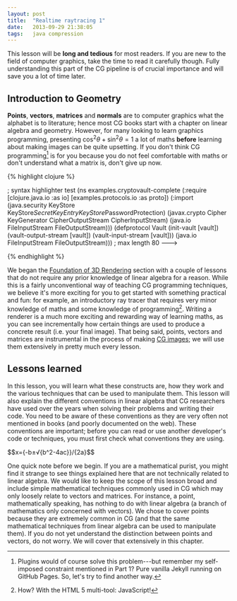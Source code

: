 ```yaml
---
layout: post
title:  "Realtime raytracing 1"
date:   2013-09-29 21:38:05
tags:   java compression
---
```


This lesson will be **long and tedious** for most readers. If you are new to the
field of computer graphics, take the time to read it carefully though. Fully
understanding this part of the CG pipeline is of crucial importance and will
save you a lot of time later.

Introduction to Geometry
-----------------------

**Points**, **vectors**, **matrices** and **normals** are to computer graphics what the
alphabet is to literature; hence most CG books start with a chapter on linear
algebra and geometry. However, for many looking to learn graphics programming,
presenting $\cos^2θ+\sin^2θ=1$ a lot of maths **before** learning about making images can be quite
upsetting. If you don't think CG programming[^jekyll]  is for you because you do not
feel comfortable with maths or don't understand what a matrix is, don't give
up now.

{% highlight clojure %}

; syntax highlighter test
(ns examples.cryptovault-complete
  (:require [clojure.java.io :as io]
            [examples.protocols.io :as proto])
  (:import (java.security KeyStore KeyStore$SecretKeyEntry
                          KeyStore$PasswordProtection)
           (javax.crypto Cipher KeyGenerator CipherOutputStream
                         CipherInputStream)
           (java.io FileInputStream FileOutputStream)))
(defprotocol Vault
  (init-vault [vault])
  (vault-output-stream [vault])
  (vault-input-stream [vault]))
           (java.io FileInputStream FileOutputStream)))     ; max length 80 --->

{% endhighlight %}

We began the [Foundation of 3D Rendering](#) section with a couple
of lessons that do not require any prior knowledge of linear algebra for
a reason. While this is a fairly unconventional way of teaching CG programming
techniques, we
believe it's more exciting for you to get started with something practical and
fun: for example, an introductory ray tracer that requires very minor
knowledge of maths and some knowledge of programming[^archive]. Writing a renderer is
a much more exciting and rewarding way of learning maths, as you can see
incrementally how certain things are used to produce a concrete result (i.e.
your final image). That being said, points, vectors and matrices are
instrumental in the process of making [CG images](#); we will use
them extensively in pretty much every lesson.

Lessons learned
---------------

In this lesson, you will learn what these constructs are, how they work and
the various techniques that can be used to manipulate them. This lesson will
also explain the different conventions in linear algebra that CG researchers
have used over the years when solving their problems and writing their code.
You need to be aware of these conventions as they are very often not mentioned
in books (and poorly documented on the web). These conventions are important;
before you can read or use another developer's code or techniques, you must
first check what conventions they are using.

\$\$x={-b±√{b^2-4ac}}/{2a}\$\$

One quick note before we begin. If you are a mathematical purist, you might
find it strange to see things explained here that are not technically related
to linear algebra. We would like to keep the scope of this lesson broad and
include simple mathematical techniques commonly used in CG which may only
loosely relate to vectors and matrices. For instance, a point, mathematically
speaking, has nothing to do with linear algebra (a branch of mathematics only
concerned with vectors). We chose to cover points because they are extremely
common in CG (and that the same mathematical techniques from linear algebra
can be used to manipulate them). If you do not yet understand the distinction
between points and vectors, do not worry. We will cover that extensively in
this chapter.


[^jekyll]: Plugins would of course solve this problem---but remember my self-imposed constraint mentioned in Part 1? Pure vanilla Jekyll running on GitHub Pages. So, let's try to find another way.

[^archive]: How? With the HTML 5 multi-tool: JavaScript!

